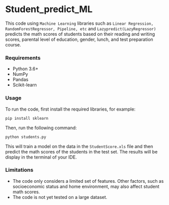 # Student_predict_ML

This code using `Machine Learning` libraries such as `Linear Regression, RandomForestRegressor, Pipeline, etc` and `Lazypredict(LazyRegressor)` predicts the math scores of students based on their reading and writing scores, parental level of education, gender, lunch, and test preparation course.

<h3> Requirements </h3>

- Python 3.6+
- NumPy
- Pandas
- Scikit-learn

<h3> Usage </h3>
<p>To run the code, first install the required libraries, for example:</p>

```pip install sklearn ```

Then, run the following command:

```python students.py ```

This will train a model on the data in the `StudentScore.xls` file and then predict the math scores of the students in the test set. The results will be display in the terminal of your IDE. 

<h3> Limitations </h3>

- The code only considers a limited set of features. Other factors, such as socioeconomic status and home environment, may also affect student math scores.
- The code is not yet tested on a large dataset.
